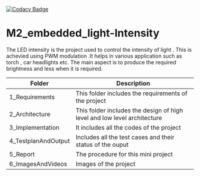 [![Codacy Badge](https://app.codacy.com/project/badge/Grade/6fd04bb354b74792b6cfb31239a0313e)](https://www.codacy.com/gh/Anushapai123/M2_embedded_light-Intensity/dashboard?utm_source=github.com&amp;utm_medium=referral&amp;utm_content=Anushapai123/M2_embedded_light-Intensity&amp;utm_campaign=Badge_Grade)
# M2_embedded_light-Intensity
The LED intensity is the project used to control the intensity of light . This is achevied using PWM modulation .It helps in various application such as torch , car headlights etc. The main aspect is to produce the required brightness and less when it is required.


| Folder | Description |
| ------ | ------ |
| 1_Requirements | This folder includes the requirements of the project |
| 2_Architecture | This folder includes the design of high level and low level architecture |
| 3_Implementation | It includes all the codes of the project  |
|4_TestplanAndOutput | Includes all the test cases and their status of the ouput |
|5_Report | The procedure for this mini project |
| 6_ImagesAndVideos | Images of the project |
